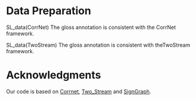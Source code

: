 # Data Preparation

SL_data(CorrNet)   The gloss annotation is consistent with the CorrNet framework.

SL_data(TwoStream)    The gloss annotation is consistent with theTwoStream framework.



# Acknowledgments

Our code is based on [Corrnet](https://github.com/hulianyuyy/CorrNet), [Two_Stream](https://github.com/FangyunWei/SLRT/tree/main/TwoStreamNetwork) and [SignGraph](https://github.com/gswycf/SignGraph?tab=readme-ov-file).

